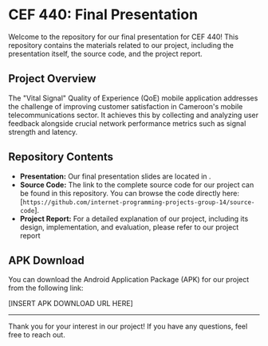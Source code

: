 # CEF 440: Final Presentation

Welcome to the repository for our final presentation for CEF 440! This repository contains the materials related to our project, including the presentation itself, the source code, and the project report.

## Project Overview

The "Vital Signal" Quality of Experience (QoE) mobile application addresses the challenge of improving customer satisfaction in Cameroon's mobile telecommunications sector. It achieves this by collecting and analyzing user feedback alongside crucial network performance metrics such as signal strength and latency.

## Repository Contents

*   **Presentation:** Our final presentation slides are located in .
*   **Source Code:** The link to the complete source code for our project can be found in this repository. You can browse the code directly here: [`https://github.com/internet-programming-projects-group-14/source-code`].
*   **Project Report:** For a detailed explanation of our project, including its design, implementation, and evaluation, please refer to our project report

## APK Download

You can download the Android Application Package (APK) for our project from the following link:

[INSERT APK DOWNLOAD URL HERE]

---

Thank you for your interest in our project! If you have any questions, feel free to reach out.
